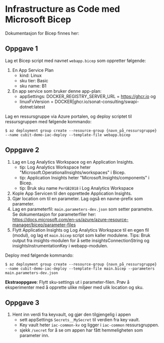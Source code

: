 # Infrastructure as Code med Microsoft Bicep

Dokumentasjon for Bicep finnes her:


## Oppgave 1
Lag et Bicep script med navnet `webapp.bicep` som oppretter følgende:
1. En App Service Plan
    * kind: Linux
    * sku tier: Basic
    * sku name: B1
2. En app service som bruker denne app-plan:
    * appSettings: DOCKER_REGISTRY_SERVER_URL = https://ghcr.io og 
    * linuxFxVersion = DOCKER|ghcr.io/sonat-consulting/swapi-dotnet:latest

Lag en ressursgruppe via Azure portalen, og deploy scriptet til ressursgruppen med følgende kommando:

```
$ az deployment group create --resource-group {navn_på_ressursgruppe} --name cubit-demo-iac-deploy --template-file webapp.bicep
```

## Oppgave 2
1. Lag en Log Analytics Workspace og en Application Insights.
   * tip: Log Analytics Workspace heter "Microsoft.OperationalInsights/workspaces" i Bicep.
   * tip: Application Insights heter "Microsoft.Insights/components" i Bicep.
   * tip: Bruk sku name `PerGB2018` i Log Analytics Workspace
2. Kople App Servicen til den opprettede Application Insights.
3. Gjør location om til en parameter. Lag også en navne-prefix som parameter.
4. Lag en parameterfil: `main.parameters-dev.json` som setter parametre.    
   Se dokumentasjon for parameterfiler her: https://docs.microsoft.com/en-us/azure/azure-resource-manager/bicep/parameter-files
5. Flytt Application Insights og Log Analytics Workspace til en egen fil (modul), og lag et `main.bicep` script som kaller modulene.
   Tips: Bruk output fra insights-modulen for å sette insightsConnectionString og insightsInstrumentationKey i webapp-modulen.

Deploy med følgende kommando:
```
$ az deployment group create --resource-group {navn_på_ressursgruppe} --name cubit-demo-iac-deploy --template-file main.bicep --parameters main.parameters-dev.json
```

**Ekstraoppgave**: Flytt sku-settings ut i parameter-filen. Prøv å eksperimenter med å opprette ulike miljøer med ulik location og sku.

## Oppgave 3
1. Hent inn verdi fra keyvault, og gjør den tilgjengelig i appen
   * sett appSettings `Secrets__MySecret` til verdien fra key vault.
   * Key vault heter `iac-common-kv` og ligger i `iac-common` ressursgruppen.
   * sjekk `/secret` for å se om appen har fått hemmeligheten som parameter inn. 